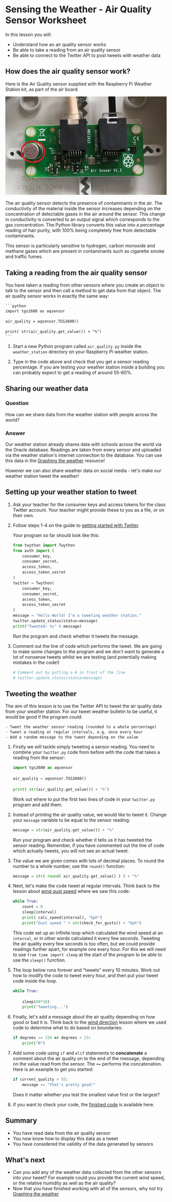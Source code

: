 # Sensing the Weather - Air Quality Sensor Worksheet

In this lesson you will:

- Understand how an air quality sensor works
- Be able to take a reading from an air quality sensor
- Be able to connect to the Twitter API to post tweets with weather data

## How does the air quality sensor work?

Here is the Air Quality sensor supplied with the Raspberry Pi Weather Station kit, as part of the air board.

![Air Quality Sensor](images/air_quality_sensor.png)

The air quality sensor detects the presence of contaminants in the air. The conductivity of the material inside the sensor increases depending on the concentration of detectable gases in the air around the sensor. This change in conductivity is converted to an output signal which corresponds to the gas concentration. The Python library converts this value into a percentage reading of hair purity, with 100% being completely free from detectable contaminants. 

This sensor is particularly sensitive to hydrogen, carbon monoxide and methane gases which are present in contaminants such as cigarette smoke and traffic fumes.


## Taking a reading from the air quality sensor

You have taken a reading from other sensors where you create an object to talk to the sensor and then call a method to get data from that object. The air quality sensor works in exactly the same way:
	
	```python
	import tgs2600 as aqsensor

	air_quality = aqsensor.TGS2600()

	print( str(air_quality.get_value()) + "%")
	```

1. Start a new Python program called `air_quality.py` inside the `weather_station` directory on your Raspberry Pi weather station.

1. Type in the code above and check that you get a sensor reading percentage. If you are testing your weather station inside a building you can probably expect to get a reading of around 55-60%.

## Sharing our weather data

### Question
How can we share data from the weather station with people across the world?

### Answer
Our weather station already shares data with schools across the world via the Oracle database. Readings are taken from every sensor and uploaded via the weather station's internet connection to the database. You can use this data in the [Graphing the weather](https://www.raspberrypi.org/learning/graphing-the-weather/) resource!

However we can also share weather data on social media - let's make our weather station tweet the weather!

## Setting up your weather station to tweet

1. Ask your teacher for the consumer keys and access tokens for the class Twitter account. Your teacher might provide these to you as a file, or on their own. 

1. Follow steps 1-4 on the guide to [getting started with Twitter](https://www.raspberrypi.org/learning/getting-started-with-the-twitter-api/worksheet/) 

	Your program so far should look like this:

	```python
	from twython import Twython
	from auth import (
	    consumer_key,
	    consumer_secret,
	    access_token,
	    access_token_secret
	)
	twitter = Twython(
	    consumer_key,
	    consumer_secret,
	    access_token,
	    access_token_secret
	)
	message = "Hello World! I'm a tweeting weather station."
	twitter.update_status(status=message)
	print("Tweeted: %s" % message)
	```

	Run the program and check whether it tweets the message.

1. Comment out the line of code which performs the tweet. We are going to make some changes to the program and we don't want to generate a lot of nonsense tweets whilst we are testing (and potentially making mistakes in the code!)	

	```python
	# Comment out by putting a # in front of the line
	# twitter.update_status(status=message)
	```

## Tweeting the weather

The aim of this lesson is to use the Twitter API to tweet the air quality data from your weather station. For our tweet weather bulletin to be useful, it would be good if the program could:

	- Tweet the weather sensor reading (rounded to a whole percentage)
	- Tweet a reading at regular intervals, e.g. once every hour
	- Add a random message to the tweet depending on the value

1. Firstly we will tackle simply tweeting a sensor reading. You need to combine your `twitter.py` code from before with the code that takes a reading from the sensor:

	```python
	import tgs2600 as aqsensor

	air_quality = aqsensor.TGS2600()

	print( str(air_quality.get_value()) + "%")
	```

	Work out where to put the first two lines of code in your `twitter.py` program and add them.

1. Instead of printing the air quality value, we would like to tweet it. Change your `message` variable to be equal to the sensor reading:

	```python
	message = str(air_quality.get_value()) + "%"
	```

	Run your program and check whether it tells us it has tweeted the sensor reading. Remember, if you have commented out the line of code which actually tweets, you will not see an actual tweet.

1. The value we are given comes with lots of decimal places. To round the number to a whole number, use the `round()` function:

	```python
	message = str( round( air_quality.get_value() ) ) + "%"
	```

1. Next, let's make the code tweet at regular intervals. Think back to the lesson about [wind gust speed](wind_gust_speed/worksheet.md) where we saw this code:

	```python
	while True:
        count = 0
        sleep(interval)
        print( calc_speed(interval), "kph")
        print("Gust speed " + str(check_for_gusts() + "kph")
    ```

    This code set up an infinite loop which calculated the wind speed at an `interval`, or in other words calculated it every few seconds. Tweeting the air quality every few seconds is too often, but we could provide readings further apart, for example one every hour. For this we will need to use `from time import sleep` at the start of the program to be able to use the `sleep()` function.

1. The loop below runs forever and "tweets" every 10 minutes. Work out how to modify the code to tweet every hour, and then put your tweet code inside the loop.

	```python
	while True:
    
	    sleep(60*10)
	    print("Tweeting...")
    ```

1. Finally, let's add a message about the air quality depending on how good or bad it is. Think back to the [wind direction](wind_direction/worksheet.md) lesson where we used code to determine what to do based on boundaries:

	```python
	if degrees >= 338 or degrees < 23:
    	print("N")
    ```

1. Add some code using `if` and `elif` statements to **concatenate** a comment about the air quality on to the end of the message, depending on the value read from the sensor. The `+=` performs the concatenation. Here is an example to get you started:

	```python
	if current_quality > 55:
        message += "That's pretty good!"
    ```

    Does it matter whether you test the smallest value first or the largest?

1. If you want to check your code, the [finished code](code/tweeting_weather_station.py) is available here.

## Summary

- You have read data from the air quality sensor
- You now know how to display this data as a tweet
- You have considered the validity of the data generated by sensors

## What's next

- Can you add any of the weather data collected from the other sensors into your tweet? For example could you provide the current wind speed, or the relative humidity as well as the air quality?
- Now that you have finished working with all of the sensors, why not try [Graphing the weather](https://www.raspberrypi.org/learning/graphing-the-weather/) 
